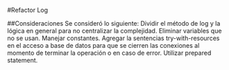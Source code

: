 #Refactor Log

##Consideraciones
Se consideró lo siguiente:
Dividir el método de log y la lógica en general para no centralizar la complejidad.
Eliminar variables que no se usan.
Manejar constantes.
Agregar la sentencias try-with-resources  en el acceso a base de datos para que se cierren las conexiones al momento de terminar la operación o en caso de error.
Utilizar prepared statement.